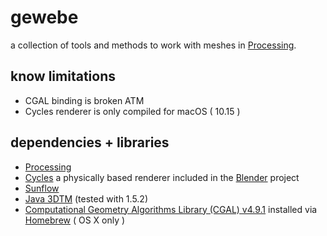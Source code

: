 # gewebe

a collection of tools and methods to work with meshes in [Processing](https://processing.org/).

## know limitations

- CGAL binding is broken ATM
- Cycles renderer is only compiled for macOS ( 10.15 )

## dependencies + libraries

- [Processing](https://processing.org/)
- [Cycles](https://www.cycles-renderer.org/) a physically based renderer included in the [Blender](https://www.blender.org/) project
- [Sunflow](http://sunflow.sourceforge.net/)
- [Java 3DTM](https://java3d.java.net) (tested with 1.5.2)
- [Computational Geometry Algorithms Library (CGAL) v4.9.1](http://www.cgal.org) installed via [Homebrew](http://brew.sh) ( OS X only )
